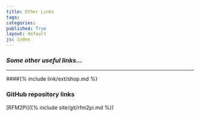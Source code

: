 ```yaml
---
title: Other Links
tags: 
categories: 
published: True
layout: default
js: index
---
```

### *Some other useful links...*
---------------------------------


####{% include link/ext/shop.md %}














### GitHub repository links
[RFM2Pi]({% include site/git/rfm2pi.md %})
